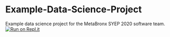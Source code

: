 # Example-Data-Science-Project
Example data science project for the MetaBronx SYEP 2020 software team.
[![Run on Repl.it](https://repl.it/badge/github/naviatolin/Example-Data-Science-Project)](https://repl.it/github/naviatolin/Example-Data-Science-Project)